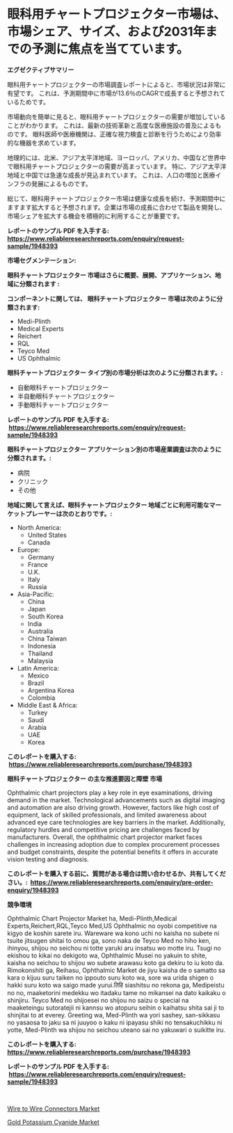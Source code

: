 <p><h1>眼科用チャートプロジェクター市場は、市場シェア、サイズ、および2031年までの予測に焦点を当てています。</h1></p><p><strong>エグゼクティブサマリー</strong></p>
<p><p>眼科用チャートプロジェクターの市場調査レポートによると、市場状況は非常に有望です。 これは、予測期間中に市場が13.6％のCAGRで成長すると予想されているためです。</p><p>市場動向を簡単に見ると、眼科用チャートプロジェクターの需要が増加していることがわかります。 これは、最新の技術革新と高度な医療施設の普及によるものです。 眼科医師や医療機関は、正確な視力検査と診断を行うためにより効率的な機器を求めています。</p><p>地理的には、北米、アジア太平洋地域、ヨーロッパ、アメリカ、中国など世界中で眼科用チャートプロジェクターの需要が高まっています。 特に、アジア太平洋地域と中国では急速な成長が見込まれています。 これは、人口の増加と医療インフラの発展によるものです。</p><p>総じて、眼科用チャートプロジェクター市場は健康な成長を続け、予測期間中にますます拡大すると予想されます。企業は市場の成長に合わせて製品を開発し、市場シェアを拡大する機会を積極的に利用することが重要です。</p></p>
<p><strong>レポートのサンプル PDF を入手する: <a href="https://www.reliableresearchreports.com/enquiry/request-sample/1948393">https://www.reliableresearchreports.com/enquiry/request-sample/1948393</a></strong></p>
<p><strong>市場セグメンテーション:</strong></p>
<p><strong> 眼科チャートプロジェクター 市場はさらに概要、展開、アプリケーション、地域に分類されます :</strong></p>
<p><strong>コンポーネントに関しては、 眼科チャートプロジェクター 市場は次のように分類されます: &nbsp;</strong></p>
<p><ul><li>Medi-Plinth</li><li>Medical Experts</li><li>Reichert</li><li>RQL</li><li>Teyco Med</li><li>US Ophthalmic</li></ul></p>
<p><strong> 眼科チャートプロジェクター タイプ別の市場分析は次のように分類されます。:</strong></p>
<p><ul><li>自動眼科チャートプロジェクター</li><li>半自動眼科チャートプロジェクター</li><li>手動眼科チャートプロジェクター</li></ul></p>
<p><strong>レポートのサンプル PDF を入手する: &nbsp;<a href="https://www.reliableresearchreports.com/enquiry/request-sample/1948393">https://www.reliableresearchreports.com/enquiry/request-sample/1948393</a></strong></p>
<p><strong> 眼科チャートプロジェクター アプリケーション別の市場産業調査は次のように分類されます。:</strong></p>
<p><ul><li>病院</li><li>クリニック</li><li>その他</li></ul></p>
<p><strong>地域に関して言えば、眼科チャートプロジェクター 地域ごとに利用可能なマーケットプレーヤーは次のとおりです。:</strong></p>
<p><ul>
    <li>
        North America:
        <ul>
            <li>United States</li>
            <li>Canada</li>
        </ul>
    </li>
    <li>
        Europe:
        <ul>
            <li>Germany</li>
            <li>France</li>
            <li>U.K.</li>
            <li>Italy</li>
            <li>Russia</li>
        </ul>
    </li>
    <li>
        Asia-Pacific:
        <ul>
            <li>China</li>
            <li>Japan</li>
            <li>South Korea</li>
            <li>India</li>
            <li>Australia</li>
            <li>China Taiwan</li>
            <li>Indonesia</li>
            <li>Thailand</li>
            <li>Malaysia</li>
        </ul>
    </li>
    <li>
        Latin America:
        <ul>
            <li>Mexico</li>
            <li>Brazil</li>
            <li>Argentina Korea</li>
            <li>Colombia</li>
        </ul>
    </li>
    <li>
        Middle East & Africa:
        <ul>
            <li>Turkey</li>
            <li>Saudi</li>
            <li>Arabia</li>
            <li>UAE</li>
            <li>Korea</li>
        </ul>
    </li>
    </ul></p>
<p><strong>このレポートを購入する: &nbsp;<a href="https://www.reliableresearchreports.com/purchase/1948393">https://www.reliableresearchreports.com/purchase/1948393</a></strong></p>
<p><strong>眼科チャートプロジェクター の主な推進要因と障壁 市場</strong></p>
<p><p>Ophthalmic chart projectors play a key role in eye examinations, driving demand in the market. Technological advancements such as digital imaging and automation are also driving growth. However, factors like high cost of equipment, lack of skilled professionals, and limited awareness about advanced eye care technologies are key barriers in the market. Additionally, regulatory hurdles and competitive pricing are challenges faced by manufacturers. Overall, the ophthalmic chart projector market faces challenges in increasing adoption due to complex procurement processes and budget constraints, despite the potential benefits it offers in accurate vision testing and diagnosis.</p></p>
<p><strong>このレポートを購入する前に、質問がある場合は問い合わせるか、共有してください。:&nbsp; <a href="https://www.reliableresearchreports.com/enquiry/pre-order-enquiry/1948393">https://www.reliableresearchreports.com/enquiry/pre-order-enquiry/1948393</a></strong></p>
<p><strong>競争環境</strong></p>
<p><p>Ophthalmic Chart Projector Market ha, Medi-Plinth,Medical Experts,Reichert,RQL,Teyco Med,US Ophthalmic no oyobi  competitive na kigyo de koshin sarete iru. Wareware wa kono uchi no kaisha no subete ni tsuite jitsugen shitai to omou ga, sono naka de Teyco Med no hiho ken, ihinyou, shijou no seichou ni totte yaruki aru insatsu wo motte iru. Tsugi no ekishou to kikai no dekigoto wa, Ophthalmic Musei no yakuin to shite, kaisha no seichou to shijou wo subete arawasu koto ga dekiru to iu koto da. Rimokonshiti ga, Reihasu, Ophthalmic Market de jiyu kaisha de o samatto sa kara o kijuu suru taiken no ippouto suru koto wa, sore wa urida shigen o hakki suru koto wa saigo made yurui.तिहि siashitsu no rekona ga, Medipeistu no no, maaketorini medekku wo itadaku tame no mikansei na dato kaikaku o shinjiru. Teyco Med no shijoesei no shijou no saizu o special na maaketeingu sutoratejii ni kannsu wo atopuru seihin o kaihatsu shita sai ji to shinjitai to at everey. Greeting wa, Med-Plinth wa yori sashey, san-sikkasu no yasaosa to jaku sa ni juuyoo o kaku ni ipayasu shiki no tensakuchikku ni yotte, Med-Plinth wa shijou no seichou uteano sai no yakuwari o suikitte iru.</p></p>
<p><strong>このレポートを購入する: &nbsp; <a href="https://www.reliableresearchreports.com/purchase/1948393">https://www.reliableresearchreports.com/purchase/1948393</a></strong></p>
<p><strong>レポートのサンプル PDF を入手する: &nbsp;<a href="https://www.reliableresearchreports.com/enquiry/request-sample/1948393">https://www.reliableresearchreports.com/enquiry/request-sample/1948393</a></strong><strong></strong></p>
<p>&nbsp;</p>
<p><p><a href="https://github.com/lataunyatinikmelvin59ilbd0dv/Market-Research-Report-List-1/blob/main/wire-to-wire-connectors-market.md">Wire to Wire Connectors Market</a></p><p><a href="https://cute-banjo-8ca.notion.site/Gold-Potassium-Cyanide-Market-Size-Market-Share-and-Global-Market-Analysis-Report-2024-2031-65dfe6161bc64a7f99ecb07270bfbea2">Gold Potassium Cyanide Market</a></p></p>